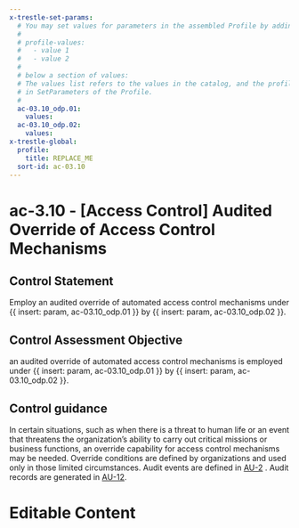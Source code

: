 ```yaml
---
x-trestle-set-params:
  # You may set values for parameters in the assembled Profile by adding
  #
  # profile-values:
  #   - value 1
  #   - value 2
  #
  # below a section of values:
  # The values list refers to the values in the catalog, and the profile-values represent values
  # in SetParameters of the Profile.
  #
  ac-03.10_odp.01:
    values:
  ac-03.10_odp.02:
    values:
x-trestle-global:
  profile:
    title: REPLACE_ME
  sort-id: ac-03.10
---
```


# ac-3.10 - \[Access Control\] Audited Override of Access Control Mechanisms

## Control Statement

Employ an audited override of automated access control mechanisms under {{ insert: param, ac-03.10_odp.01 }} by {{ insert: param, ac-03.10_odp.02 }}.

## Control Assessment Objective

an audited override of automated access control mechanisms is employed under {{ insert: param, ac-03.10_odp.01 }} by {{ insert: param, ac-03.10_odp.02 }}.

## Control guidance

In certain situations, such as when there is a threat to human life or an event that threatens the organization’s ability to carry out critical missions or business functions, an override capability for access control mechanisms may be needed. Override conditions are defined by organizations and used only in those limited circumstances. Audit events are defined in [AU-2](#au-2) . Audit records are generated in [AU-12](#au-12).

# Editable Content

<!-- Make additions and edits below -->
<!-- The above represents the contents of the control as received by the profile, prior to additions. -->
<!-- If the profile makes additions to the control, they will appear below. -->
<!-- The above markdown may not be edited but you may edit the content below, and/or introduce new additions to be made by the profile. -->
<!-- If there is a yaml header at the top, parameter values may be edited. Use --set-parameters to incorporate the changes during assembly. -->
<!-- The content here will then replace what is in the profile for this control, after running profile-assemble. -->
<!-- The current profile has no added parts for this control, but you may add new ones here. -->
<!-- Each addition must have a heading either of the form ## Control my_addition_name -->
<!-- or ## Part a. (where the a. refers to one of the control statement labels.) -->
<!-- "## Control" parts are new parts added after the statement part. -->
<!-- "## Part" parts are new parts added into the top-level statement part with that label. -->
<!-- Subparts may be added with nested hash levels of the form ### My Subpart Name -->
<!-- underneath the parent ## Control or ## Part being added -->
<!-- See https://ibm.github.io/compliance-trestle/tutorials/ssp_profile_catalog_authoring/ssp_profile_catalog_authoring for guidance. -->
